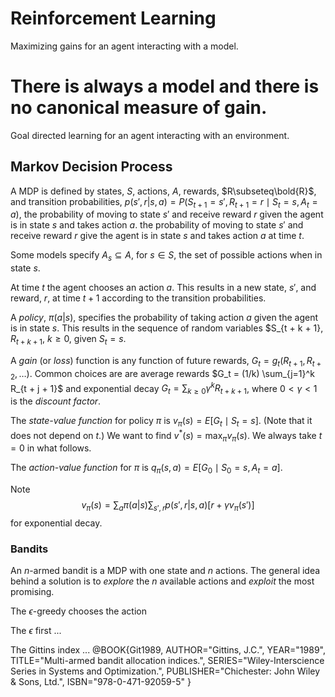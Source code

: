 # Reinforcement Learning

Maximizing gains for an agent interacting with a model.

There is always a model and there is no canonical measure of gain.
=======
Goal directed learning for an agent interacting with an environment.

## Markov Decision Process

A MDP is defined by states, $S$, actions, $A$, rewards, $R\subseteq\bold{R}$,
and transition probabilities, $p(s',r|s,a)
= P(S_{t+1} = s', R_{t+1} = r\mid S_t = s, A_t = a)$,
the probability of moving to state $s'$ and receive reward $r$ given
the agent is in state $s$ and takes action $a$.
the probability of moving to state $s'$ and receive reward $r$ give
the agent is in state $s$ and takes action $a$ at time $t$.

Some models specify $A_s\subseteq A$, for $s\in S$,
the set of possible actions when in state $s$.

At time $t$ the agent chooses an action $a$. This results in a new
state, $s'$, and reward, $r$, at time $t+1$ according to the transition
probabilities. 

A _policy_, $\pi(a|s)$, specifies the probability of taking action $a$
given the agent is in state $s$. This results in the sequence of random
variables $S_{t + k + 1}, $R_{t + k + 1}$, $k\ge0$, given $S_t = s$.

A _gain_ (or _loss_) function is any function of future rewards, $G_t =
g_t(R_{t+1}, R_{t+2}, \ldots)$. Common choices are are average rewards
$G_t = (1/k) \sum_{j=1}^k R_{t + j + 1}$ and exponential decay $G_t =
\sum_{k\ge0} \gamma^k R_{t + k + 1}$, where $0<\gamma<1$ is the _discount
factor_.

The _state-value function_ for policy $\pi$ is $v_\pi(s) = E[G_t\mid
S_t = s]$.  (Note that it does not depend on $t$.)  We want to
find $v^*(s) = \max_\pi v_\pi(s)$. We always take $t = 0$ in what follows.

The _action-value function_ for $\pi$ is $q_\pi(s,a) = E[G_0\mid S_0 = s, A_t = a]$.

Note
$$
v_\pi(s) = \sum_a \pi(a|s) \sum_{s',r} p(s',r|s,a)[r + \gamma v_\pi(s')]
$$
for exponential decay.

### Bandits

An $n$-armed bandit is a MDP with one state and $n$ actions. The general idea behind
a solution is to _explore_ the $n$ available actions and _exploit_ the most promising.

The $\epsilon$-greedy chooses the action 

The $\epsilon$ first ...

The Gittins index ...
@BOOK{Git1989,
	AUTHOR="Gittins, J.C.",
	YEAR="1989",
	TITLE="Multi-armed bandit allocation indices.",
	SERIES="Wiley-Interscience Series in Systems and Optimization.",
	PUBLISHER="Chichester: John Wiley & Sons, Ltd.",
	ISBN="978-0-471-92059-5"
}
